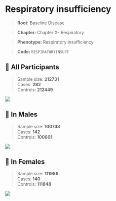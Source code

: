 # Respiratory insufficiency

> **Root:** Baseline Disease  

> **Chapter:** Chapter X- Respiratory  

> **Phenotype:** Respiratory insufficiency  

> **Code:** `RESPIRATORYINSUFF`

## 🧪 All Participants  
> Sample size: **212731**  
> Cases: **282**  
> Controls: **212449**
<img src="/Disease/Figures/ALL/Incidence/RESPIRATORYINSUFF.png"/>
<CsvTable src="/Disease/Data/ALL/Incidence/COX_RESPIRATORYINSUFF.csv" label="🔍 View full results" />

## 👨 In Males  
> Sample size: **100743**  
> Cases: **142**  
> Controls: **100601**
<img src="/Disease/Figures/Male/Incidence/RESPIRATORYINSUFF.png"/>
<CsvTable src="/Disease/Data/Male/Incidence/COX_RESPIRATORYINSUFF.csv" label="🔍 View full results" />

## 👩 In Females  
> Sample size: **111988**  
> Cases: **140**  
> Controls: **111848**
<img src="/Disease/Figures/Female/Incidence/RESPIRATORYINSUFF.png"/>
<CsvTable src="/Disease/Data/Female/Incidence/COX_RESPIRATORYINSUFF.csv" label="🔍 View full results" />

